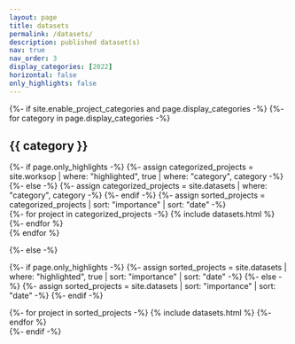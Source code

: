 ```yaml
---
layout: page
title: datasets
permalink: /datasets/
description: published dataset(s)
nav: true
nav_order: 3
display_categories: [2022]
horizontal: false
only_highlights: false
---
```

<!-- datasets.md is linked to _writing directory that contains all competition and datasets details-->

<!-- pages/datasets.md -->
<div class="writing">
{%- if site.enable_project_categories and page.display_categories -%}
  <!-- Display categorized datasets -->
  {%- for category in page.display_categories -%}
  <h2 class="category">{{ category }}</h2>
  {%- if page.only_highlights -%}
    {%- assign categorized_projects = site.worksop | where: "highlighted", true | where: "category", category -%}
  {%- else -%}
    {%- assign categorized_projects = site.datasets | where: "category", category -%}
  {%- endif -%}
  {%- assign sorted_projects = categorized_projects | sort: "importance" | sort: "date" -%}
  <!-- Generate cards for each writing type -->
  <div class="list-style mx-auto">
    {%- for project in categorized_projects -%}
      {% include datasets.html %}
    {%- endfor %}
  </div>
  {% endfor %}

{%- else -%}
<!-- Display writing without categories -->
  {%- if page.only_highlights -%}
  {%- assign sorted_projects = site.datasets | where: "highlighted", true | sort: "importance" | sort: "date" -%}
  {%- else -%}
  {%- assign sorted_projects = site.datasets | sort: "importance" | sort: "date" -%}
  {%- endif -%}
  <!-- Generate cards for each project -->
  <div class="list-style mx-auto">
    {%- for project in sorted_projects -%}
      {% include datasets.html %}
    {%- endfor %}
  </div>
{%- endif -%}

</div>
